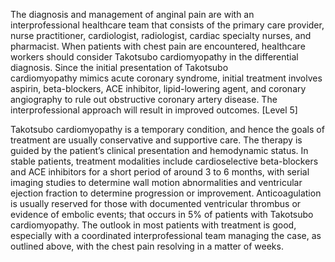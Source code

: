 The diagnosis and management of anginal pain are with an interprofessional healthcare team that consists of the primary care provider, nurse practitioner, cardiologist, radiologist, cardiac specialty nurses, and pharmacist. When patients with chest pain are encountered, healthcare workers should consider Takotsubo cardiomyopathy in the differential diagnosis. Since the initial presentation of Takotsubo cardiomyopathy mimics acute coronary syndrome, initial treatment involves aspirin, beta-blockers, ACE inhibitor, lipid-lowering agent, and coronary angiography to rule out obstructive coronary artery disease. The interprofessional approach will result in improved outcomes. [Level 5]

Takotsubo cardiomyopathy is a temporary condition, and hence the goals of treatment are usually conservative and supportive care. The therapy is guided by the patient’s clinical presentation and hemodynamic status. In stable patients, treatment modalities include cardioselective beta-blockers and ACE inhibitors for a short period of around 3 to 6 months, with serial imaging studies to determine wall motion abnormalities and ventricular ejection fraction to determine progression or improvement. Anticoagulation is usually reserved for those with documented ventricular thrombus or evidence of embolic events; that occurs in 5% of patients with Takotsubo cardiomyopathy. The outlook in most patients with treatment is good, especially with a coordinated interprofessional team managing the case, as outlined above, with the chest pain resolving in a matter of weeks.